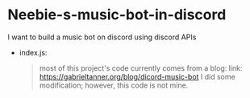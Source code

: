 # Neebie-s-music-bot-in-discord
I want to build a music bot on discord using discord APIs

* index.js:
  > most of this project's code currently comes from a blog: link: https://gabrieltanner.org/blog/dicord-music-bot
  > I did some modification; however, this code is not mine.
